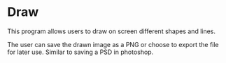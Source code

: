 Draw
====
This program allows users to draw on screen different shapes and lines. 

The user can save the drawn image as a PNG or choose to export the file for later use. Similar to saving a PSD in photoshop.
